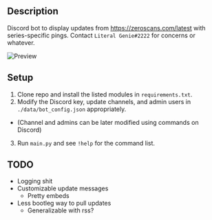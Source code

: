 ## Description
Discord bot to display updates from https://zeroscans.com/latest with series-specific pings. Contact `Literal Genie#2222` for concerns or whatever.

![Preview](https://i.imgur.com/mh2Uic2.png)

## Setup 
1. Clone repo and install the listed modules in `requirements.txt`.
2. Modify the Discord key, update channels, and admin users in `./data/bot_config.json` appropriately.
  - (Channel and admins can be later modified using commands on Discord)
3. Run `main.py` and see `!help` for the command list.

## TODO
- Logging shit
- Customizable update messages
  - Pretty embeds
- Less bootleg way to pull updates
  - Generalizable with rss?
